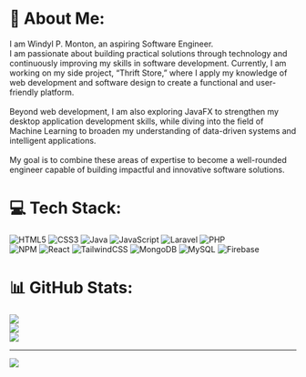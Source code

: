# 💫 About Me:
I am Windyl P. Monton, an aspiring Software Engineer.<br>I am passionate about building practical solutions through technology and continuously improving my skills in software development. Currently, I am working on my side project, “Thrift Store,” where I apply my knowledge of web development and software design to create a functional and user-friendly platform.<br><br>Beyond web development, I am also exploring JavaFX to strengthen my desktop application development skills, while diving into the field of Machine Learning to broaden my understanding of data-driven systems and intelligent applications.<br><br>My goal is to combine these areas of expertise to become a well-rounded engineer capable of building impactful and innovative software solutions.


# 💻 Tech Stack:
![HTML5](https://img.shields.io/badge/html5-%23E34F26.svg?style=for-the-badge&logo=html5&logoColor=white) 
![CSS3](https://img.shields.io/badge/css3-%231572B6.svg?style=for-the-badge&logo=css3&logoColor=white) 
![Java](https://img.shields.io/badge/java-%23ED8B00.svg?style=for-the-badge&logo=openjdk&logoColor=white) 
![JavaScript](https://img.shields.io/badge/javascript-%23323330.svg?style=for-the-badge&logo=javascript&logoColor=%23F7DF1E) 
![Laravel](https://img.shields.io/badge/laravel-%23FF2D20.svg?style=for-the-badge&logo=laravel&logoColor=white) 
![PHP](https://img.shields.io/badge/php-%23777BB4.svg?style=for-the-badge&logo=php&logoColor=white)  
![NPM](https://img.shields.io/badge/NPM-%23CB3837.svg?style=for-the-badge&logo=npm&logoColor=white) 
![React](https://img.shields.io/badge/react-%2320232a.svg?style=for-the-badge&logo=react&logoColor=%2361DAFB) 
![TailwindCSS](https://img.shields.io/badge/tailwindcss-%2338B2AC.svg?style=for-the-badge&logo=tailwind-css&logoColor=white) 
![MongoDB](https://img.shields.io/badge/MongoDB-%234ea94b.svg?style=for-the-badge&logo=mongodb&logoColor=white) 
![MySQL](https://img.shields.io/badge/mysql-4479A1.svg?style=for-the-badge&logo=mysql&logoColor=white) 
![Firebase](https://img.shields.io/badge/firebase-ffca28?style=for-the-badge&logo=firebase&logoColor=black)

# 📊 GitHub Stats:
![](https://github-readme-stats.vercel.app/api?username=Arch-ZeroOne&theme=dark&hide_border=true&include_all_commits=false&count_private=false)<br/>
![](https://nirzak-streak-stats.vercel.app/?user=Arch-ZeroOne&theme=dark&hide_border=true)<br/>
![](https://github-readme-stats.vercel.app/api/top-langs/?username=Arch-ZeroOne&theme=dark&hide_border=true&include_all_commits=false&count_private=false&layout=compact)

---
[![](https://visitcount.itsvg.in/api?id=Arch-ZeroOne&icon=0&color=0)](https://visitcount.itsvg.in)

<!-- Proudly created with GPRM ( https://gprm.itsvg.in ) -->

